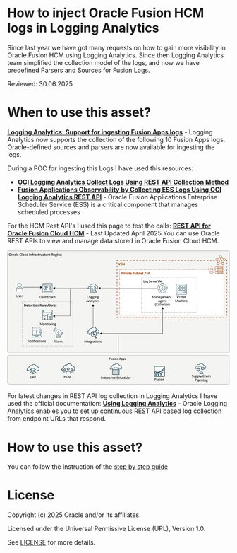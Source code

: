 # <Asset Name> How to inject Oracle Fusion HCM logs in Logging Analytics
 
Since last year we have got many requests on how to gain more visibility in Oracle Fusion HCM using Logging Analytics. Since then Logging Analytics team simplified the collection model of the logs, and now we have predefined Parsers and Sources for Fusion Logs.
 
 
Reviewed: 30.06.2025
 
# When to use this asset?
 
[**Logging Analytics: Support for ingesting Fusion Apps logs**](https://docs.oracle.com/en-us/iaas/releasenotes/logging-analytics/nov24-ingest-new-logs.htm) - Logging Analytics now supports the collection of the following 10 Fusion Apps logs. Oracle-defined sources and parsers are now available for ingesting the logs.

During a POC for ingesting this Logs I have used this resources:
- [**OCI Logging Analytics Collect Logs Using REST API Collection Method**](https://www.ateam-oracle.com/post/oci-logging-analytics-collect-logs-using-rest-api-collection-method)
- [**Fusion Applications Observability by Collecting ESS Logs Using OCI Logging Analytics REST API**](https://www.ateam-oracle.com/post/fusion-apps-observability-by-collecting-ess-logs-using-oci-logging-analytics-rest-api-ingestion) - Oracle Fusion Applications Enterprise Scheduler Service (ESS) is a critical component that manages scheduled processes

For the HCM Rest API's I used this page to test the calls:
[**REST API for Oracle Fusion Cloud HCM**](https://docs.oracle.com/en/cloud/saas/human-resources/25b/farws/rest-endpoints.html) - Last Updated April 2025 You can use Oracle REST APIs to view and manage data stored in Oracle Fusion Cloud HCM.

![Architecture Overview](files/images/ref-arch.png)


For latest changes in REST API log collection in Logging Analytics I have used the official documentation:
[**Using Logging Analytics**](https://docs.oracle.com/en-us/iaas/logging-analytics/doc/set-rest-api-log-collection.html) - Oracle Logging Analytics enables you to set up continuous REST API based log collection from endpoint URLs that respond.

 
# How to use this asset?
 
You can follow the instruction of the [step by step guide](./files/fusion-hcm-to-la.md)
 
 
# License
 
Copyright (c) 2025 Oracle and/or its affiliates.
 
Licensed under the Universal Permissive License (UPL), Version 1.0.
 
See [LICENSE](https://github.com/oracle-devrel/technology-engineering/blob/main/LICENSE) for more details.

